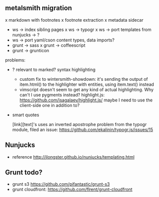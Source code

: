 ## metalsmith migration
x markdown with footnotes
x footnote extraction
x metadata sidecar
- ws -> index sibling pages
x ws -> typogr
x ws -> port templates from nunjucks -> ?
- ws -> port yaml/cson content types, data imports?
- grunt -> sass
x grunt -> coffeescript
- grunt -> grunticon


problems:

- ? relevant to marked? syntax highlighting 
  - custom fix to wintersmith-showdown:
    it's sending the output of item.html() to the highlighter with entities, using item.text() instead
  - vimscript doesn't seem to get any kind of actual highlighting.  Why can't I use pygments instead?
    highlight.js: https://github.com/isagalaev/highlight.js/
    maybe I need to use the client-side one in addition to?

- smart quotes

  [link][text]'s uses an inverted apostrophe
  problem from the typogr module, filed an issue: https://github.com/ekalinin/typogr.js/issues/15



## Nunjucks 

- reference http://jlongster.github.io/nunjucks/templating.html

## Grunt todo?
- grunt s3 https://github.com/pifantastic/grunt-s3
- grunt cloudfront: https://github.com/flrent/grunt-cloudfront
